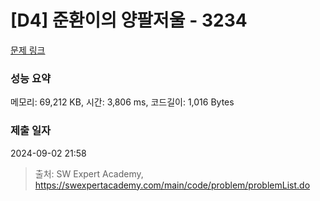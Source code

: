 # [D4] 준환이의 양팔저울 - 3234 

[문제 링크](https://swexpertacademy.com/main/code/problem/problemDetail.do?contestProbId=AWAe7XSKfUUDFAUw) 

### 성능 요약

메모리: 69,212 KB, 시간: 3,806 ms, 코드길이: 1,016 Bytes

### 제출 일자

2024-09-02 21:58



> 출처: SW Expert Academy, https://swexpertacademy.com/main/code/problem/problemList.do